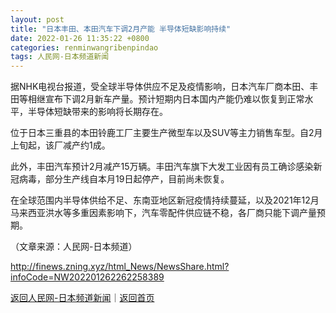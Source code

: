 ```yaml
---
layout: post
title: "日本丰田、本田汽车下调2月产能 半导体短缺影响持续"
date: 2022-01-26 11:35:22 +0800
categories: renminwangribenpindao
tags: 人民网-日本频道新闻
---
```

<p>据NHK电视台报道，受全球半导体供应不足及疫情影响，日本汽车厂商本田、丰田等相继宣布下调2月新车产量。预计短期内日本国内产能仍难以恢复到正常水平，半导体短缺带来的影响将长期存在。</p>
 <p>位于日本三重县的本田铃鹿工厂主要生产微型车以及SUV等主力销售车型。自2月上旬起，该厂减产约1成。</p>
 <p>此外，丰田汽车预计2月减产15万辆。丰田汽车旗下大发工业因有员工确诊感染新冠病毒，部分生产线自本月19日起停产，目前尚未恢复。</p>
 <p>在全球范围内半导体供给不足、东南亚地区新冠疫情持续蔓延，以及2021年12月马来西亚洪水等多重因素影响下，汽车零配件供应链不稳，各厂商只能下调产量预期。</p><p class="em_media">（文章来源：人民网-日本频道）</p>

<http://finews.zning.xyz/html_News/NewsShare.html?infoCode=NW202201262262258389>

[返回人民网-日本频道新闻](//finews.withounder.com/category/renminwangribenpindao.html)｜[返回首页](//finews.withounder.com/)